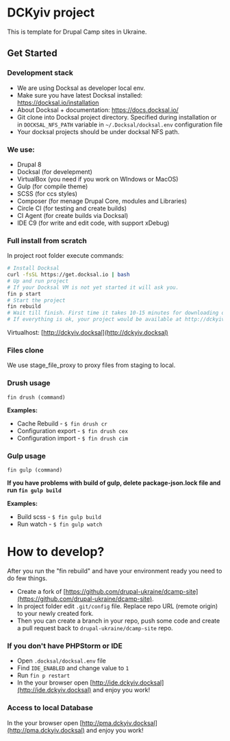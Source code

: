 # DCKyiv project
This is template for Drupal Camp sites in Ukraine. 

## Get Started

### Development stack

* We are using Docksal as developer local env.
* Make sure you have latest Docksal installed: https://docksal.io/installation 
* About Docksal + documentation: https://docs.docksal.io/
* Git clone into Docksal project directory. Specified during installation or in 
`DOCKSAL_NFS_PATH` variable in `~/.Docksal/docksal.env` configuration file
* Your docksal projects should be under docksal NFS path.

### We use:
- Drupal 8
- Docksal (for develepment)
- VirtualBox (you need if you work on WIndows or MacOS)
- Gulp (for compile theme)
- SCSS (for ccs styles)
- Composer (for menage Drupal Core, modules and Libraries)
- Circle CI (for testing and create builds)
- CI Agent (for create builds via Docksal)
- IDE C9 (for write and edit code, with support xDebug)

### Full install from scratch
In project root folder execute commands:
```bash
# Install Docksal
curl -fsSL https://get.docksal.io | bash
# Up and run project
# If your Docksal VM is not yet started it will ask you.
fin p start
# Start the project
fin rebuild
# Wait till finish. First time it takes 10-15 minutes for downloading of the database. 
# If everything is ok, your project would be available at http://dckyiv.docksal/ and enjoy you work!
```

Virtualhost: [http://dckyiv.docksal](http://dckyiv.docksal)

### Files clone
We use stage_file_proxy to proxy files from staging to local. 

### Drush usage

`fin drush (command)`

**Examples:**
 
* Cache Rebuild -         `$ fin drush cr`
* Configuration export -  `$ fin drush cex` 
* Configuration import -  `$ fin drush cim`

### Gulp usage

`fin gulp (command)`

**If you have problems with build of gulp, delete package-json.lock file and run `fin gulp build`**

**Examples:**
 
* Build scss -         `$ fin gulp build`
* Run watch -          `$ fin gulp watch` 

# How to develop?

After you run the "fin rebuild" and have your environment ready you need to do few things.

- Create a fork of [https://github.com/drupal-ukraine/dcamp-site](https://github.com/drupal-ukraine/dcamp-site).
- In project folder edit `.git/config` file. Replace repo URL (remote origin) to your newly created fork.
- Then you can create a branch in your repo, push some code and create a pull request back to `drupal-ukraine/dcamp-site` repo.

### If you don't have PHPStorm or IDE
- Open `.docksal/docksal.env` file
- Find `IDE_ENABLED` and change value to `1`
- Run `fin p restart`
- In the your browser open [http://ide.dckyiv.docksal](http://ide.dckyiv.docksal) and enjoy you work!

### Access to local Database
In the your browser open [http://pma.dckyiv.docksal](http://pma.dckyiv.docksal) and enjoy you work!
